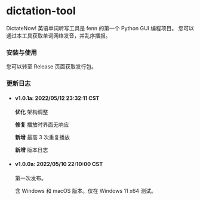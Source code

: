 # dictation-tool

DictateNow! 英语单词听写工具是 fenn 的第一个 Python GUI 编程项目。
您可以通过本工具获取单词网络发音，并乱序播报。



### 安装与使用

您可以转至 Release 页面获取发行包。



### 更新日志

* #### v1.0.1a: 2022/05/12 23:32:11 CST

  **优化** 架构调整

  **修复** 播放时界面无响应
  
  **新增** 最高 3 次重复播放
  
  **新增** 版本日志
  
  
  
* #### v1.0.0a: 2022/05/10 22:10:00 CST

  第一次发布。

  含 Windows 和 macOS 版本。仅在 Windows 11 x64 测试。

